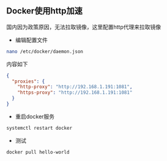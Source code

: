 ## Docker使用http加速

国内因为政策原因，无法拉取镜像，这里配置http代理来拉取镜像

- 编辑配置文件

```bash
nano /etc/docker/daemon.json
```

内容如下

```json
{
  "proxies": {
    "http-proxy": "http://192.168.1.191:1081",
    "https-proxy": "http://192.168.1.191:1081"
  }
}
```

- 重启docker服务

```bash
systemctl restart docker
```

- 测试

```bash
docker pull hello-world
```

